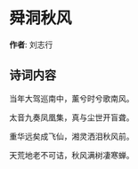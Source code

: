 # 舜洞秋风

**作者**: 刘志行

## 诗词内容

当年大驾巡南中，薰兮时兮歌南风。

太音九奏凤凰集，真与尘世开盲聋。

重华远矣成飞仙，湘灵洒泪秋风前。

天荒地老不可诘，秋风满树凄寒蝉。

